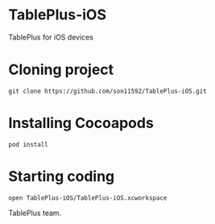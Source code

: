 # TablePlus-iOS

TablePlus for iOS devices

# Cloning project

```
git clone https://github.com/son11592/TablePlus-iOS.git
```

# Installing Cocoapods

```
pod install
```

# Starting coding

```
open TablePlus-iOS/TablePlus-iOS.xcworkspace
```

TablePlus team.
